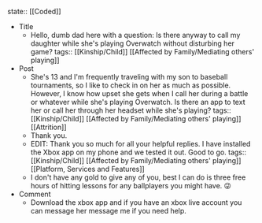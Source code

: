 state:: [[Coded]]

- Title
	- Hello, dumb dad here with a question: Is there anyway to call my daughter while she's playing Overwatch without disturbing her game?
	  tags:: [[Kinship/Child]] [[Affected by Family/Mediating others' playing]]
- Post
	- She's 13 and I'm frequently traveling with my son to baseball tournaments, so I like to check in on her as much as possible. However, I know how upset she gets when I call her during a battle or whatever while she's playing Overwatch. Is there an app to text her or call her through her headset while she's playing?
	  tags:: [[Kinship/Child]] [[Affected by Family/Mediating others' playing]] [[Attrition]]
	- Thank you.
	- EDIT: Thank you so much for all your helpful replies. I have installed the Xbox app on my phone and we tested it out. Good to go.
	  tags:: [[Kinship/Child]] [[Affected by Family/Mediating others' playing]] [[Platform, Services and Features]]
	- I don't have any gold to give any of you, best I can do is three free hours of hitting lessons for any ballplayers you might have. 😜
- Comment
	- Download the xbox app and if you have an xbox live account you can message her message me if you need help.